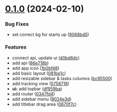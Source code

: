 # [0.1.0](https://github.com/antonreshetov/timefall/compare/0347fd4547b748e1f033beb1246f01546dedbab3...v0.1.0) (2024-02-10)


### Bug Fixes

* set correct bg for starts up ([9068bd5](https://github.com/antonreshetov/timefall/commit/9068bd58ebe1e54af7cbfd433ab5e27596001ee7))


### Features

*  connect api, update ui ([d0bd6dc](https://github.com/antonreshetov/timefall/commit/d0bd6dcaef9466840e1a45d52797b3d7d5c9f91d))
* add api ([86e718b](https://github.com/antonreshetov/timefall/commit/86e718bda3a7094c724e01a8a505846a95338ac7))
* add app icon ([1b0bf48](https://github.com/antonreshetov/timefall/commit/1b0bf4853f25a6f3d920d882b06121d2d2c82e72))
* add basic layout ([081be1c](https://github.com/antonreshetov/timefall/commit/081be1ce1fb4fb2c953591d6a9e52ffb52cffacb))
* add resizable sidebar & tasks columns ([bc95500](https://github.com/antonreshetov/timefall/commit/bc955003c050a9de0a7c463dc0b202a895c0f025))
* add tracking view ([5758718](https://github.com/antonreshetov/timefall/commit/575871801a8a12af8665652d875bdf661afe821f))
* **ui:** add topbar ([df959ba](https://github.com/antonreshetov/timefall/commit/df959ba316e474d6977c51a69dd63ea19a567c78))
* add router ([0347fd4](https://github.com/antonreshetov/timefall/commit/0347fd4547b748e1f033beb1246f01546dedbab3))
* add sidebar menu ([8024e3d](https://github.com/antonreshetov/timefall/commit/8024e3ddef2a64e2e83d019153d01ecf7576f2e3))
* add titlebar drag area ([0670f7c](https://github.com/antonreshetov/timefall/commit/0670f7c4bd8cae3cf5d5fa05baee0acee321d278))



